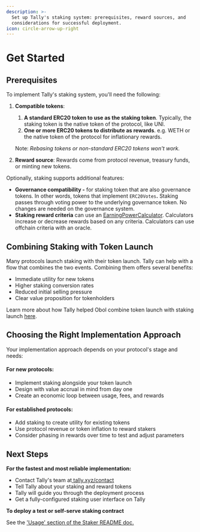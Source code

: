 ```yaml
---
description: >-
  Set up Tally's staking system: prerequisites, reward sources, and
  considerations for successful deployment.
icon: circle-arrow-up-right
---
```


# Get Started

## Prerequisites

To implement Tally's staking system, you'll need the following:

1.  **Compatible tokens**:

    1. **A standard ERC20 token to use as the staking token**. Typically, the staking token is the native token of the protocol, like UNI.
    2. **One or more ERC20 tokens to distribute as rewards**. e.g. WETH or the native token of the protocol for inflationary rewards.

    Note: _Rebasing tokens or non-standard ERC20 tokens won't work._
2. **Reward source**: Rewards come from protocol revenue, treasury funds, or minting new tokens.&#x20;

Optionally, staking supports additional features:

* &#x20;**Governance compatibility -** for staking token that are also governance tokens. In other words, tokens that implement `ERC20Votes`**.** Staking passes through voting power to the underlying governance token. No changes are needed on the governance system.
* **Staking reward criteria** can use an [EarningPowerCalculator](https://github.com/withtally/staker/tree/main/src/calculators).  Calculators increase or decrease rewards based on any criteria. Calculators can use offchain criteria with an oracle.

## Combining Staking with Token Launch

Many protocols launch staking with their token launch. Tally can help with a flow that combines the two events. Combining them offers several benefits:

* Immediate utility for new tokens
* Higher staking conversion rates
* Reduced initial selling pressure
* Clear value proposition for tokenholders

Learn more about how Tally helped Obol combine token launch with staking launch [here](https://tally.mirror.xyz/6e3I6e4K2FL_dcv5cnDTnJdQ0NSpqFnENZBAs7zre4s).

## Choosing the Right Implementation Approach

Your implementation approach depends on your protocol's stage and needs:

#### For new protocols:

* Implement staking alongside your token launch
* Design with value accrual in mind from day one
* Create an economic loop between usage, fees, and rewards

#### For established protocols:

* Add staking to create utility for existing tokens
* Use protocol revenue or token inflation to reward stakers
* Consider phasing in rewards over time to test and adjust parameters

## Next Steps

**For the fastest and most reliable implementation:**

* Contact Tally's team at[ tally.xyz/contact](https://www.tally.xyz/contact)
* Tell Tally about your staking and reward tokens
* Tally will guide you through the deployment process
* Get a fully-configured staking user interface on Tally

**To deploy a test or self-serve staking contract**

See the ['Usage' section of the Staker README doc.](https://github.com/withtally/staker?tab=readme-ov-file#usage)
